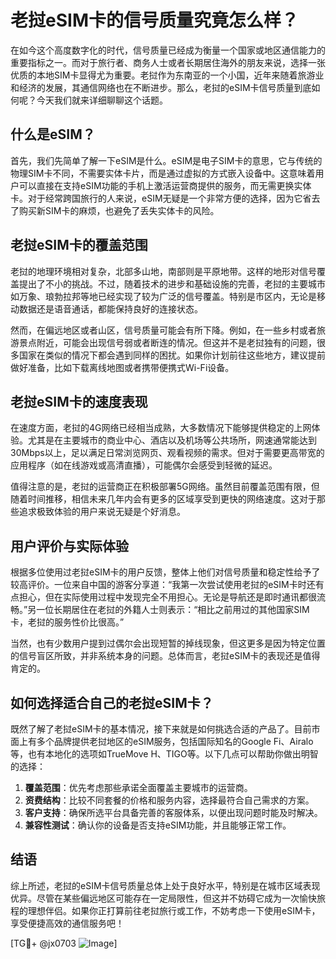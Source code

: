 # 老挝eSIM卡的信号质量究竟怎么样？

在如今这个高度数字化的时代，信号质量已经成为衡量一个国家或地区通信能力的重要指标之一。而对于旅行者、商务人士或者长期居住海外的朋友来说，选择一张优质的本地SIM卡显得尤为重要。老挝作为东南亚的一个小国，近年来随着旅游业和经济的发展，其通信网络也在不断进步。那么，老挝的eSIM卡信号质量到底如何呢？今天我们就来详细聊聊这个话题。

## 什么是eSIM？

首先，我们先简单了解一下eSIM是什么。eSIM是电子SIM卡的意思，它与传统的物理SIM卡不同，不需要实体卡片，而是通过虚拟的方式嵌入设备中。这意味着用户可以直接在支持eSIM功能的手机上激活运营商提供的服务，而无需更换实体卡。对于经常跨国旅行的人来说，eSIM无疑是一个非常方便的选择，因为它省去了购买新SIM卡的麻烦，也避免了丢失实体卡的风险。

## 老挝eSIM卡的覆盖范围

老挝的地理环境相对复杂，北部多山地，南部则是平原地带。这样的地形对信号覆盖提出了不小的挑战。不过，随着技术的进步和基础设施的完善，老挝的主要城市如万象、琅勃拉邦等地已经实现了较为广泛的信号覆盖。特别是市区内，无论是移动数据还是语音通话，都能保持良好的连接状态。

然而，在偏远地区或者山区，信号质量可能会有所下降。例如，在一些乡村或者旅游景点附近，可能会出现信号弱或者断连的情况。但这并不是老挝独有的问题，很多国家在类似的情况下都会遇到同样的困扰。如果你计划前往这些地方，建议提前做好准备，比如下载离线地图或者携带便携式Wi-Fi设备。

## 老挝eSIM卡的速度表现

在速度方面，老挝的4G网络已经相当成熟，大多数情况下能够提供稳定的上网体验。尤其是在主要城市的商业中心、酒店以及机场等公共场所，网速通常能达到30Mbps以上，足以满足日常浏览网页、观看视频的需求。但对于需要更高带宽的应用程序（如在线游戏或高清直播），可能偶尔会感受到轻微的延迟。

值得注意的是，老挝的运营商正在积极部署5G网络。虽然目前覆盖范围有限，但随着时间推移，相信未来几年内会有更多的区域享受到更快的网络速度。这对于那些追求极致体验的用户来说无疑是个好消息。

## 用户评价与实际体验

根据多位使用过老挝eSIM卡的用户反馈，整体上他们对信号质量和稳定性给予了较高评价。一位来自中国的游客分享道：“我第一次尝试使用老挝的eSIM卡时还有点担心，但在实际使用过程中发现完全不用担心。无论是导航还是即时通讯都很流畅。”另一位长期居住在老挝的外籍人士则表示：“相比之前用过的其他国家SIM卡，老挝的服务性价比很高。”

当然，也有少数用户提到过偶尔会出现短暂的掉线现象，但这更多是因为特定位置的信号盲区所致，并非系统本身的问题。总体而言，老挝eSIM卡的表现还是值得肯定的。

## 如何选择适合自己的老挝eSIM卡？

既然了解了老挝eSIM卡的基本情况，接下来就是如何挑选合适的产品了。目前市面上有多个品牌提供老挝地区的eSIM服务，包括国际知名的Google Fi、Airalo等，也有本地化的选项如TrueMove H、TIGO等。以下几点可以帮助你做出明智的选择：

1. **覆盖范围**：优先考虑那些承诺全面覆盖主要城市的运营商。
2. **资费结构**：比较不同套餐的价格和服务内容，选择最符合自己需求的方案。
3. **客户支持**：确保所选平台具备完善的客服体系，以便出现问题时能及时解决。
4. **兼容性测试**：确认你的设备是否支持eSIM功能，并且能够正常工作。

## 结语

综上所述，老挝的eSIM卡信号质量总体上处于良好水平，特别是在城市区域表现优异。尽管在某些偏远地区可能存在一定局限性，但这并不妨碍它成为一次愉快旅程的理想伴侣。如果你正打算前往老挝旅行或工作，不妨考虑一下使用eSIM卡，享受便捷高效的通信服务吧！

[TG💪+ @jx0703 ![Image](https://github.com/user-attachments/assets/dbca1d08-cadb-493c-b0ec-ad6f7a83f270)]